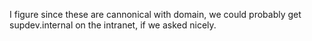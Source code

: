 I figure since these are cannonical with domain, we could probably get supdev.internal on the intranet, if we asked nicely.
